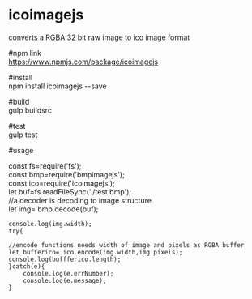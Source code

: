 # icoimagejs
converts a RGBA 32 bit raw image to ico image format


#npm link<br/>
https://www.npmjs.com/package/icoimagejs


#install <br/>
npm install icoimagejs --save

#build<br/>
gulp buildsrc

#test<br/>
gulp test

#usage<br/>

const fs=require('fs');<br/>
const bmp=require('bmpimagejs');<br/>
const ico=require('icoimagejs');<br/>
let buf=fs.readFileSync('./test.bmp');<br/>
    //a decoder is decoding to image structure<br/>
    let img= bmp.decode(buf);<br/>
    
    console.log(img.width);
    try{

    //encode functions needs width of image and pixels as RGBA buffer
    let bufferico= ico.encode(img.width,img.pixels);
    console.log(buffferico.length);
    }catch(e){
        console.log(e.errNumber);
        console.log(e.message);
    }








